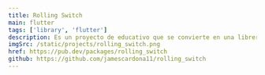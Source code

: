 ```yaml
---
title: Rolling Switch
main: flutter
tags: ['library', 'flutter']
description: Es un proyecto de educativo que se convierte en una librería, este simple botón nos ayuda hacer un switch con una llamativa animación, adicional cuenta con varias configuraciones como, personalizar colores, íconos y más.
imgSrc: /static/projects/rolling_switch.png
href: https://pub.dev/packages/rolling_switch
github: https://github.com/jamescardona11/rolling_switch
---
```

